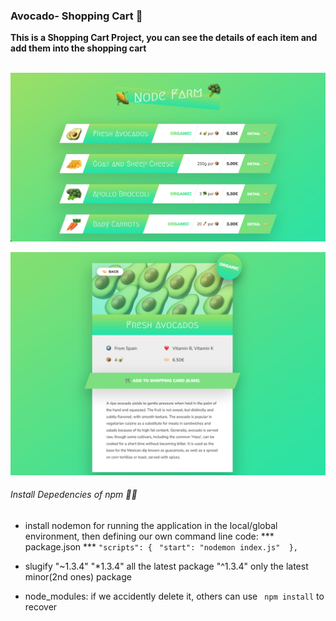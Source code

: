 ### Avocado- Shopping Cart 🥑 </br>

**This is a Shopping Cart Project, you can see the details of each item and add them into the shopping cart**</br></br>

![Main Page](https://github.com/MollyXuemn/Avocado-ShoppingCart/blob/master/img/mainpage.png)</br>


![Main Page](https://github.com/MollyXuemn/Avocado-ShoppingCart/blob/master/img/page-avocat.png)</br>

###### Install Depedencies of npm 😶‍🌫️

- install nodemon for running the application in the local/global environment, then defining our own command line code: 
*** package.json ***
``` "scripts": { ```
   ``` "start": "nodemon index.js"  },```

- slugify "~1.3.4" 
          "*1.3.4" all the latest package
          "^1.3.4" only the latest minor(2nd ones) package
- node_modules: 
          if we accidently delete it, others can use ``` npm install``` to recover
